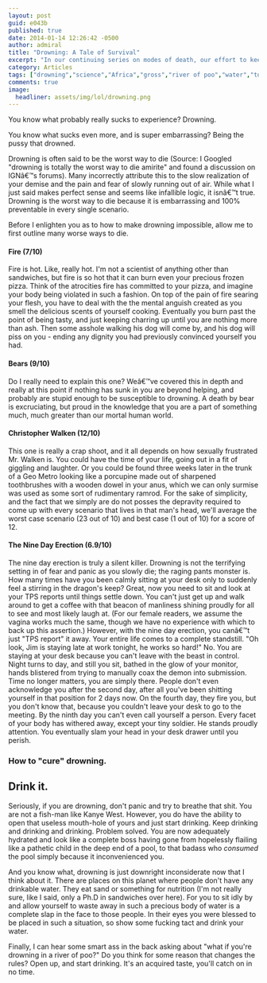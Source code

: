 ```yaml
---
layout: post
guid: e043b
published: true
date: 2014-01-14 12:26:42 -0500
author: admiral
title: "Drowning: A Tale of Survival"
excerpt: "In our continuing series on modes of death, our effort to keep you safe and healthy, we bring you an in-depth look at Drowning, the silent killer. Well, silent except for all the screaming and splashing, I guess. If you could keep it down out there, we're trying to write here. "
category: Articles
tags: ["drowning","science","Africa","gross","river of poo","water","too much of a good thing","death","PSA","walken","poorly concealed erections","bears","precious frozen pizza","a total lack of respect for the dead"]
comments: true 
image:
  headliner: assets/img/lol/drowning.png
---
```


You know what probably really sucks to experience? Drowning.

You know what sucks even more, and is super embarrassing? Being the pussy that drowned.

Drowning is often said to be the worst way to die (Source: I Googled "drowning is totally the worst way to die amirite" and found a discussion on IGNâ€™s forums). Many incorrectly attribute this to the slow realization of your demise and the pain and fear of slowly running out of air. While what I just said makes perfect sense and seems like infallible logic, it isnâ€™t true. Drowning is the worst way to die because it is embarrassing and 100% preventable in every single scenario.

Before I enlighten you as to how to make drowning impossible, allow me to first outline many worse ways to die.

#### Fire (7/10)

Fire is hot. Like, really hot. I'm not a scientist of anything other than sandwiches, but fire is so hot that it can burn even your precious frozen pizza. Think of the atrocities fire has committed to your pizza, and imagine your body being violated in such a fashion. On top of the pain of fire searing your flesh, you have to deal with the the mental anguish created as you smell the delicious scents of yourself cooking. Eventually you burn past the point of being tasty, and just keeping charring up until you are nothing more than ash. Then some asshole walking his dog will come by, and his dog will piss on you - ending any dignity you had previously convinced yourself you had.

#### Bears (9/10)

Do I really need to explain this one? Weâ€™ve covered this in depth and really at this point if nothing has sunk in you are beyond helping, and probably are stupid enough to be susceptible to drowning. A death by bear is excruciating, but proud in the knowledge that you are a part of something much, much greater than our mortal human world.

#### Christopher Walken (12/10)

This one is really a crap shoot, and it all depends on how sexually frustrated Mr. Walken is. You could have the time of your life, going out in a fit of giggling and laughter. Or you could be found three weeks later in the trunk of a Geo Metro looking like a porcupine made out of sharpened toothbrushes with a wooden dowel in your anus, which we can only surmise was used as some sort of rudimentary ramrod. For the sake of simplicity, and the fact that we simply are do not posses the depravity required to come up with every scenario that lives in that man's head, we'll average the worst case scenario (23 out of 10) and best case (1 out of 10) for a score of 12.

#### The Nine Day Erection (6.9/10)

The nine day erection is truly a silent killer. Drowning is not the terrifying setting in of fear and panic as you slowly die; the raging pants monster is. How many times have you been calmly sitting at your desk only to suddenly feel a stirring in the dragon's keep? Great, now you need to sit and look at your TPS reports until things settle down. You can't just get up and walk around to get a coffee with that beacon of manliness shining proudly for all to see and most likely laugh at. (For our female readers, we assume the vagina works much the same, though we have no experience with which to back up this assertion.) However, with the nine day erection, you canâ€™t just "TPS report" it away. Your entire life comes to a complete standstill. "Oh look, Jim is staying late at work tonight, he works so hard!" No. You are staying at your desk because you can't leave with the beast in control. Night turns to day, and still you sit, bathed in the glow of your monitor, hands blistered from trying to manually coax the demon into submission. Time no longer matters, you are simply there. People don't even acknowledge you after the second day, after all you've been shitting yourself in that position for 2 days now. On the fourth day, they fire you, but you don't know that, because you couldn't leave your desk to go to the meeting. By the ninth day you can't even call yourself a person. Every facet of your body has withered away, except your tiny soldier. He stands proudly attention. You eventually slam your head in your desk drawer until you perish.

### How to "cure" drowning.

Drink it.
---------

Seriously, if you are drowning, don't panic and try to breathe that shit. You are not a fish-man like Kanye West. However, you do have the ability to open that useless mouth-hole of yours and just start drinking. Keep drinking and drinking and drinking. Problem solved. You are now adequately hydrated and look like a complete boss having gone from hopelessly flailing like a pathetic child in the deep end of a pool, to that badass who _consumed_ the pool simply because it inconvenienced you.

And you know what, drowning is just downright inconsiderate now that I think about it. There are places on this planet where people don't have any drinkable water. They eat sand or something for nutrition (I'm not really sure, like I said, only a Ph.D in sandwiches over here). For you to sit idly by and allow yourself to waste away in such a precious body of water is a complete slap in the face to those people. In their eyes you were blessed to be placed in such a situation, so show some fucking tact and drink your water.

Finally, I can hear some smart ass in the back asking about "what if you're drowning in a river of poo?" Do you think for some reason that changes the rules? Open up, and start drinking. It's an acquired taste, you'll catch on in no time.